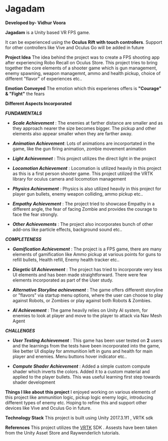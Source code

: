 # Jagadam

**Developed by- Vidhur Voora**

**Jagadam** is a Unity based VR FPS game. 

It can be experienced using the **Oculus Rift with touch controllers**. Support for other controllers like Vive and Oculus Go will be added in future

**Project Idea**
The idea behind the project was to create a FPS shooting app after experiencing Robo Recall on Oculus Store.
This project tries to bring together the core elements of a shooter game which is gun management, enemy spawning, weapon managemnt, ammo and health pickup, choice of different "flavor" of experiences etc..

**Emotion Conveyed**
The  emotion which this experienes offers is **"Courage" & "Fight"** the fears

**Different Aspects  Incorporated**

***FUNDAMENTALS***

- ***Scale Achievement*** : The enemies at farther distance are smaller and as they approach nearer the size becomes bigger. The pickup and other elements also appear smaller when they are farther away.

- ***Animation Achievement***: Lots of animations are incorportated in the game, like the gun firing animation, zombie movement animation

- ***Light Achievemnet*** :  This project utilizes  the direct light in the project

- ***Locomotion Achievement*** : Locomation is utilized heavily in this project as  this is a first person shooter game. This project utilized the VRTK library for oculus camera and locomotion management

- ***Physics Achievement*** : Physics is also utilized heavily in this project for player gun bullets, enemy weapon colliding, ammo pickup etc..

- ***Empathy Achievement***  : The project tried to showcase Empathy in a different angle, the fear of facing Zombie and provides the courage to face the fear strongly.

- ***Other Achievements***  : The project also incorporates bunch of other add-ons like particle effects, background sound etc..

***COMPLETENESS***

- ***Gamification Achievement***  : The project is a FPS game, there are many elements of gamification like Ammo pickup at various points for guns to refill bullets, Health refill, Enemy health tracker etc..

- ***Diegetic UI Achievement*** : The project has tried to incorporate very less UI elements and has been made straightforward. There were few elements incorporated as part of the User study.

- ***Alternative Storyline achievement*** : The game offers differentt storyline or "flavors" via startup menu options, where the user can choose to play against Robots, or Zombies or play against both Robots & Zombies.

- ***AI Achievement*** : The game heavily relies on Unity AI system, for enemies to look at player and move to the player to attack via Nav Mesh Agent

***CHALLENGES***

- ***User Testing Achievement***  : This game has been user tested on **2** users and the learnings from the tests have been incorporated into the game, like better UI display for ammunition left in guns and  health for main player and enemies. Menu buttons hover indicator etc..

- ***Compute Shader Achievement*** : Added a simple custom compute shader which inverts the colors. Added it to a custom material and applied to the player bullets. This was useful learning first step towards shader development

**Things I like about this project**
I enjoyed working on various elements of this project like ammunition logic, pickup logic enemy logic, introducing different types of enemy etc. Hoping to refine this and support other devices  like Vive and Oculus Go in future.

**Technology Stack**
This project is built using Unity 2017.3.1f1 , VRTK sdk

**References**
This project utilizes the [VRTK](http://https://github.com/thestonefox/VRTK "VRTK") SDK .
Assests have been taken from the Unity Asset Store and Raywenderlich tutorials.


